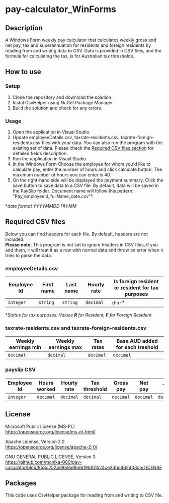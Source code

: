 # pay-calculator_WinForms

## Description
A Windows Form weekly pay calculator that calculates weekly gross and net pay, tax and superannuation for residents and foreign residents by reading from and writing data to CSV. Data is provided in CSV files, and the formula for calculating the tax, is for Australian tax thresholds.

## How to use
### Setup
 1. Clone the repository and download the solution.
 2. Instal CsvHelper using NuGet Package Manager.
 3. Build the solution and check for any errors. 

### Usage
1. Open the application in Visual Studio.
2. Update employeeDetails.csv, taxrate-residents.csv, taxrate-foreign-residents.csv files with your data. You can also run the program with the existing set of data. Please check the [Required CSV files section](#required-csv-files) for detailed fields description.  
3. Run the application in Visual Studio.
4. In the Windows Form Choose the employee for whom you'd like to calculate pay, enter the number of hours and click calculate button. The maximum number of hours you can enter is 40. 
5. On the right-hand side will be displayed the payment summary. Click the save button to save data to a CSV file. By default, data will be saved in the PaySlip folder. Document name will follow this pattern: "Pay_employeeId_fullName_date.csv"*.</br>

**date format YYYYMMDD HH:MM*

## Required CSV files 
Below you can find headers for each file. By default, headers are not included.</br>
**Please note:** This program is not set to ignore headers in CSV files, if you add them, it will treat it as a row with normal data and throw an error when it tries to parse the data.  
### employeeDetails.csv
| Employee Id  | First name | Last name | Hourly rate |Is foreign resident or resident for tax purposes|
| ------------- | ------------- | ------------- | ------------- | ------------- |
|  `integer` |  `string` | `string`  | `decimal` |`char`*   |

**Status for tax purposes. Values **R** for Resident, **F** for Foreign Resident*

### taxrate-residents.csv and taxrate-foreign-residents.csv
| Weekly earnings min | Weekly earnings max | Tax rates | Base AUD added for each treshold |
| ------------- | ------------- | ------------- | ------------- |
|  `decimal` |   `decimal` |  `decimal`  | `decimal` |

### payslip CSV
| Employee Id  | Hours worked | Hourly rate |Tax threshold |Gross pay |Net pay |Tax |Superannuation|
| ------------- | ------------- | ------------- | ------------- | ------------- | ------------- | ------------- |------------- |
|  `integer` |  `decimal` | `decimal`  | `decimal` |`decimal`   |`decimal`   |`decimal`  |`decimal`  |

## License
Microsoft Public License (MS-PL) </br>
https://opensource.org/license/ms-pl-html/ </br>

Apache License, Version 2.0</br>
https://opensource.org/license/apache-2-0/ </br>

 GNU GENERAL PUBLIC LICENSE, Version 3 </br>
https://github.com/monika-000/pay-calculator/blob/853c2524e8b9a96d619b101524ce3d6c462403ce/LICENSE

## Packages
This code uses CsvHelper package for reading from and writing to CSV file.
